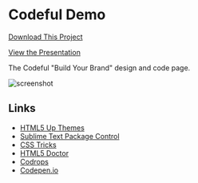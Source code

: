 Codeful Demo
============

[Download This Project](https://github.com/WARPAINTMedia/codeful-event/archive/master.zip)

[View the Presentation](https://docs.google.com/presentation/d/1y2n4FoLGu68aZ7t7jcKlD7lqWj4y-Rk9ss_gPqD-GTY/present?slide=id.p)

The Codeful "Build Your Brand" design and code page.

![screenshot](https://raw.githubusercontent.com/WARPAINTMedia/nspire-build-your-brand/master/screenshot.jpeg)

## Links

* [HTML5 Up Themes](http://html5up.net/)
* [Sublime Text Package Control](https://sublime.wbond.net/)
* [CSS Tricks](http://css-tricks.com/)
* [HTML5 Doctor](http://html5doctor.com/)
* [Codrops](http://tympanus.net/codrops/)
* [Codepen.io](http://codepen.io/)

